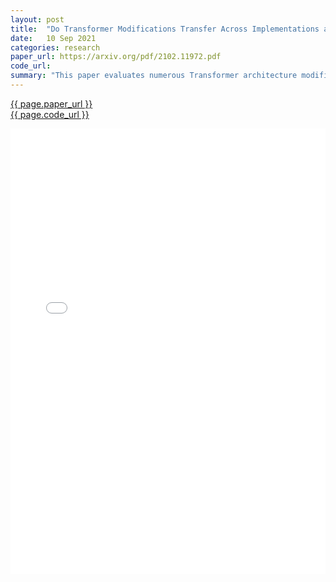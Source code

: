 ```yaml
---
layout: post
title:  "Do Transformer Modifications Transfer Across Implementations and Applications?"
date:   10 Sep 2021
categories: research
paper_url: https://arxiv.org/pdf/2102.11972.pdf
code_url: 
summary: "This paper evaluates numerous Transformer architecture modifications in a unified experimental framework, focusing on common natural language processing applications. Surprisingly, it finds that most modifications do not significantly enhance performance. The beneficial variants are mostly minor or developed in the same code base used for testing. The study suggests that performance gains may largely depend on implementation details and offers recommendations for improving the generalizability of experimental results."
---
```


<style>
.responsive-pdf-container {
    overflow: hidden;
    padding-top: 141.42%; /* 16:9 Aspect Ratio, adjust as needed */
    position: relative;
}

.responsive-pdf-container iframe {
    border: none;
    height: 100%;
    left: 0;
    position: absolute;
    top: 0;
    width: 100%;
}
</style>

<a href="{{ page.paper_url }}">{{ page.paper_url }}</a><br>
<a href="{{ page.code_url }}">{{ page.code_url }}</a>

<div class="responsive-pdf-container">
    <iframe src="{{ page.paper_url }}" style="border: none;"></iframe>
</div>
